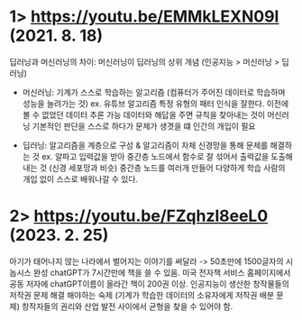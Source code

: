 # 1> https://youtu.be/EMMkLEXN09I (2021. 8. 18)
딥러닝과 머신러닝의 차이: 머신러닝이 딥러닝의 상위 개념 (인공지능 > 머신러닝 > 딥러닝)

- 머신러닝: 기계가 스스로 학습하는 알고리즘 (컴퓨터가 주어진 데이터로 학습하며 성능을 늘려가는 것) ex. 유튜브 알고리즘
특정 유형의 패터 인식을 잘한다. 이전에 볼 수 없었던 데이터 추론 가능
데이터와 해답을 주면 규칙을 찾아내는 것이 머신러닝
기본적인 판단을 스스로 하다가 문제가 생겻을 떄 인간의 개입이 필요

- 딥러닝: 알고리즘을 계층으로 구성 & 알고리즘이 자체 신경망을 통해 문제를 해결하는 것 ex. 알파고
입력값을 받아 중간층 노드에서 함수로 잘 섞어서 출력값을 도출해내는 것 (신경 세포망과 비슷)
중간층 노드를 여러개 만들어 다양하게 학습
사람의 개입 없이 스스로 배워나갈 수 있다. 
 
 
# 2> https://youtu.be/FZqhzl8eeL0 (2023. 2. 25)

아기가 태어나지 않는 나라에서 벌어지는 이야기를 써달라 -> 50초만에 1500글자의 시놉시스 완성
chatGPT가 7시간만에 책을 쓸 수 있음. 
미국 전자책 서비스 홈페이지에서 공동 저자에 chatGPT이름이 올라간 책이 200권 이상.
인공지능이 생산한 창작물들의 저작권 문제 해결 해야하는 숙제 (기계가 학습한 데이터의 소유자에게 저작권 배분 문제)
창작자들의 권리와 산업 발전 사이에서 균형을 찾을 수 있어야 함. 
